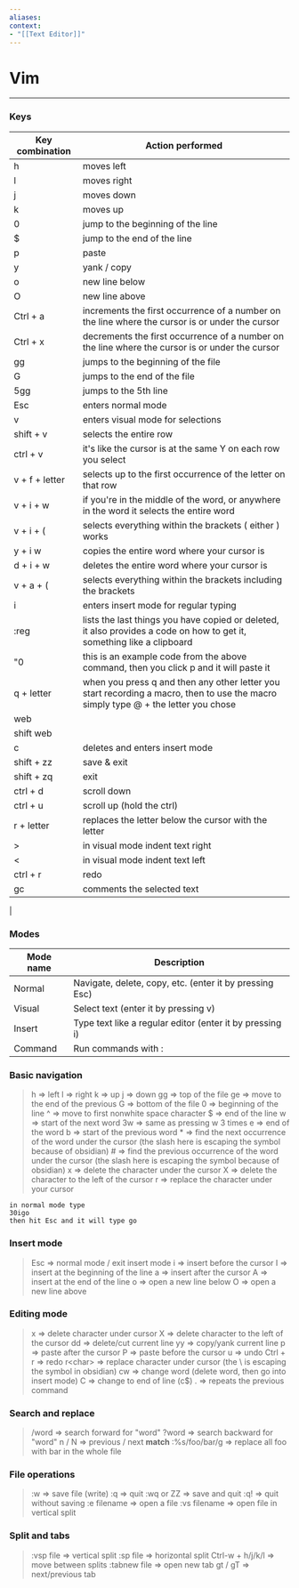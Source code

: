```yaml
---
aliases:
context:
- "[[Text Editor]]"
---
```


# Vim

---
### Keys

| Key combination | Action performed |
|------------------  |--------------------  |
| h | moves left |
| l | moves right |
| j | moves down |
| k | moves up |
| 0 | jump to the beginning of the line |
| $ | jump to the end of the line |
| p | paste |
| y | yank / copy |
| o | new line below |
| O | new line above |
| Ctrl + a | increments the first occurrence of a number on the line where the cursor is or under the cursor |
| Ctrl + x | decrements the first occurrence of a number on the line where the cursor is or under the cursor |
| gg | jumps to the beginning of the file |
| G | jumps to the end of the file |
| 5gg | jumps to the 5th line |
| Esc | enters normal mode |
| v | enters visual mode for selections |
| shift + v | selects the entire row |
| ctrl + v | it's like the cursor is at the same Y on each row you select |
| v + f + letter | selects up to the first occurrence of the letter on that row | 
| v + i + w | if you're in the middle of the word, or anywhere in the word it selects the entire word |
| v + i + ( | selects everything within the brackets ( either ) works |
| y + i w | copies the entire word where your cursor is |
| d + i + w | deletes the entire word where your cursor is |
| v + a + ( | selects everything within the brackets including the brackets | 
| i | enters insert mode for regular typing |
| :reg | lists the last things you have copied or deleted, it also provides a code on how to get it, something like a clipboard |
| "0 | this is an example code from the above command, then you click p and it will paste it |
| q + letter | when you press q and then any other letter you start recording a macro, then to use the macro simply type @ + the letter you chose |
| web | 
| shift web| 
| c | deletes and enters insert mode |
| shift + zz | save & exit |
| shift + zq | exit |
| ctrl + d | scroll down |
| ctrl + u | scroll up (hold the ctrl) |
| r + letter | replaces the letter below the cursor with the letter |
| > | in visual mode indent text right |
| < | in visual mode indent text left |
| ctrl + r | redo |
| gc | comments the selected text |
|  

### Modes

| Mode name | Description |
| --------------| -------------|
| Normal | Navigate, delete, copy, etc. (enter it by pressing Esc)|
| Visual | Select text (enter it by pressing v)|
| Insert | Type text like a regular editor (enter it by pressing i)|
| Command | Run commands with : |




### Basic navigation
> h => left
> l => right
> k => up
> j => down
> gg => top of the file
> ge => move to the end of the previous 
> G => bottom of the file
> 0 => beginning of the line
> ^ => move to first nonwhite space character
> $ => end of the line
> w => start of the next word
> 3w => same as pressing w 3 times
> e => end of the word
> b => start of the previous word
> \* => find the next occurrence of the word under the cursor (the slash here is escaping the symbol because of obsidian)
> \# => find the previous occurrence of the word under the cursor (the slash here is escaping the symbol because of obsidian)
> x => delete the character under the cursor
> X => delete the character to the left of the cursor
> r => replace the character under your cursor

``` vim
in normal mode type
30igo
then hit Esc and it will type go 
```

### Insert mode

> Esc => normal mode / exit insert mode
> i => insert before the cursor
> I => insert at the beginning of the line
> a => insert after the cursor
> A => insert at the end of the line
> o => open a new line below
> O => open a new line above

### Editing mode

> x => delete character under cursor
> X => delete character to the left of the cursor
> dd => delete/cut current line
> yy => copy/yank current line
> p => paste after the cursor
> P => paste before the cursor
> u => undo
> Ctrl + r => redo
> r\<char> => replace character under cursor (the \ is escaping the symbol in obsidian)
> cw => change word (delete word, then go into insert mode)
> C => change to end of line (c$)
> . => repeats the previous command

### Search and replace

> /word => search forward for "word"
> ?word => search backward for "word"
> n / N => previous / next **match**
> :%s/foo/bar/g => replace all foo with bar in the whole file

### File operations

> :w => save file (write)
> :q => quit
> :wq or ZZ => save and quit
> :q! => quit without saving
> :e filename => open a file
> :vs filename => open file in vertical split


### Split and tabs

> :vsp file => vertical split
> :sp file => horizontal split
> Ctrl-w + h/j/k/l => move between splits
> :tabnew file => open new tab
> gt / gT => next/previous tab